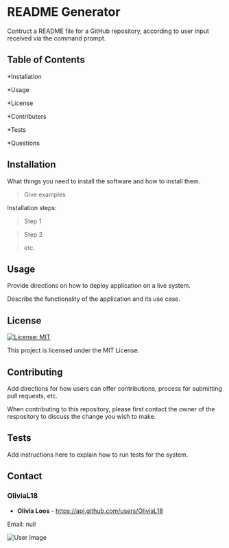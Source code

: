 
# README Generator

Contruct a README file for a GitHub repository, according to user input received via the command prompt.

## Table of Contents

*Installation

*Usage

*License

*Contributers

*Tests

*Questions 

## Installation

What things you need to install the software and how to install them.

>Give examples

Installation steps:

>Step 1

>Step 2

>etc.

## Usage

Provide directions on how to deploy application on a live system.

Describe the functionality of the application and its use case.

## License

[![License: MIT](https://img.shields.io/badge/License-MIT-yellow.svg)](https://opensource.org/licenses/MIT)

This project is licensed under the MIT License.

## Contributing

Add directions for how users can offer contributions, process for submitting pull requests, etc.

When contributing to this repository, please first contact the owner of the respository to discuss the change you wish to make.

## Tests

Add instructions here to explain how to run tests for the system.

## Contact

### OliviaL18

* **Olivia Loos** - https://api.github.com/users/OliviaL18

Email: null

![User Image](https://avatars1.githubusercontent.com/u/55845876?v=4)

